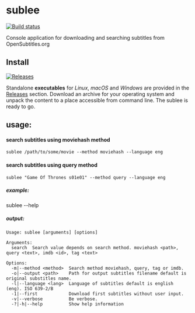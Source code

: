 # sublee
[![Build status](https://img.shields.io/travis/tomaspavlic/sublee.svg)](https://github.com/tomaspavlic/sublee)

Console application for downloading and searching subtitles from OpenSubtitles.org

## Install

[![Releases](https://img.shields.io/github/downloads/tomaspavlic/sublee/total.svg)][Releases]

Standalone **executables** for _Linux_, _macOS_ and _Windows_ are provided in
the [Releases] section.
Download an archive for your operating system and unpack the content to a place
accessible from command line. The sublee is ready to go.

## usage:

#### search subtitles using moviehash method
`sublee /path/to/some/movie --method moviehash --language eng`

#### search subtitles using query method
`sublee "Game Of Thrones s01e01" --method query --language eng`

##### example:
sublee --help

##### output:
```
Usage: sublee [arguments] [options]

Arguments:
  search  Search value depends on search method. moviehash <path>, query <text>, imdb <id>, tag <text>

Options:
  -m|--method <method>  Search method moviehash, query, tag or imdb.
  -o|--output <path>    Path for output subtitles filename default is original substitles name.
  -l|--language <lang>  Language of subtitles default is english (eng). ISO 639-2/B
  -1|--first            Download first subtitles without user input.
  -v|--verbose          Be verbose.
  -?|-h|--help          Show help information
```


[Releases]: https://github.com/tomaspavlic/sublee/releases